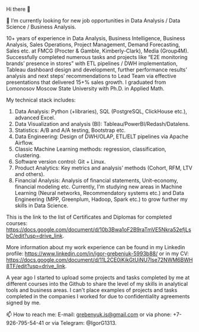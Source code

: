Hi there 👋

🔭 I’m currently looking for new job opportunities in Data Analysis / Data Science / Business Analysis.

10+ years of experience in Data Analysis, Business Intelligence, Business Analysis, Sales Operations, Project Management, Demand Forecasting, Sales etc. at FMCG (Procter & Gamble, Kimberly-Clark), Media (Group4M). Successfully completed numerous tasks and projects like “E2E monitoring brands’ presence in stores” with ETL pipelines / DWH implementation, Tableau dashboard design and development, further performance results’ analysis and next steps’ recommendations to Lead Team via effective presentations that delivered 15+% sales growth. I graduated from Lomonosov Moscow State University with Ph.D. in Applied Math.

My technical stack includes:
1.	Data Analysis: Python (+libraries), SQL (PostgreSQL, ClickHouse etc.), advanced Excel.
2.	Data Visualization and analysis (BI): Tableau/PowerBI/Redash/Datalens.
3.	Statistics: A/B and A/A testing, Bootstrap etc.
4.	Data Engineering: Design of DWH/OLAP, ETL/ELT pipelines via Apache Airflow.
5.	Classic Machine Learning methods: regression, classification, clustering.
6.	Software version control: Git + Linux.
7.	Product Analytics: Key metrics and analysis’ methods (Cohort, RFM, LTV and others).
8.	Financial Analysis: Analysis of financial statements, Unit-economy, financial modeling etc.
Currently, I'm studying new areas in Machine Learning (Neural networks, Recommendatory systems etc.) and Data Engineering (MPP, Greenplum, Hadoop, Spark etc.) to grow further my skills in Data Science.

This is the link to the list of Certificates and Diplomas for completed courses: https://docs.google.com/document/d/10b3Bwa1oF2B9raTmVE5Nkra52efjLsbC/edit?usp=drive_link.

More information about my work experience can be found in my Linkedin profile: https://www.linkedin.com/in/igor-grebeniuk-5993b88/ or in my CV: https://docs.google.com/document/d/11L2CE0iKikGtUiNU7lse72NWM6BWH8TF/edit?usp=drive_link.

A year ago I started to upload some projects and tasks completed by me at different courses into the Github to share the level of my skills in analytical tools and business areas. I can't place examples of projects and tasks completed in the companies I worked for due to confidentiality agreements signed by me. 

📫 How to reach me: E-mail: grebenyuk.is@gmail.com or via phone: +7-926-795-54-41 or via Telegram: @IgorG1313.

<!--### - 🌱 I’m currently learning ...
#- 👯 I’m looking to collaborate on ...
- 🤔 I’m looking for help with ...
- 💬 Ask me about ...
- 📫 How to reach me: ...
- 😄 Pronouns: ...
- ⚡ Fun fact: ...

